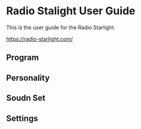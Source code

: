 
# Radio Stalight User Guide

This is the user guide for the Radio Starlight.

https://radio-starlight.com/

## Program
## Personality
## Soudn Set
## Settings

